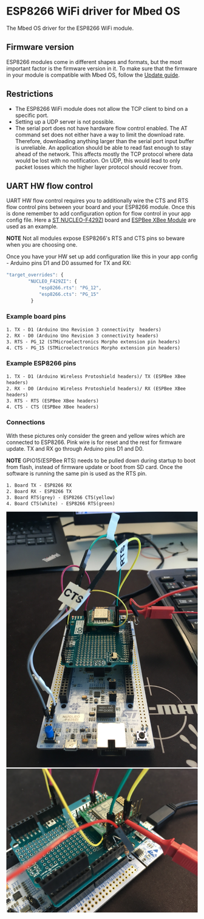 # ESP8266 WiFi driver for Mbed OS

The Mbed OS driver for the ESP8266 WiFi module.

## Firmware version

ESP8266 modules come in different shapes and formats, but the most important factor is the firmware version in it. To make sure that the firmware in your module is compatible with Mbed OS, follow the [Update guide](https://developer.mbed.org/teams/ESP8266/wiki/Firmware-Update).

## Restrictions

- The ESP8266 WiFi module does not allow the TCP client to bind on a specific port.
- Setting up a UDP server is not possible.
- The serial port does not have hardware flow control enabled. The AT command set does not either have a way to limit the download rate. Therefore, downloading anything larger than the serial port input buffer is unreliable. An application should be able to read fast enough to stay ahead of the network. This affects mostly the TCP protocol where data would be lost with no notification. On UDP, this would lead to only packet losses which the higher layer protocol should recover from.

## UART HW flow control

UART HW flow control requires you to additionally wire the CTS and RTS flow control pins between your board and your ESP8266 module. Once this is done remember to add configuration option for flow control in your app config file. Here a [ST NUCLEO-F429ZI](https://os.mbed.com/platforms/ST-Nucleo-F429ZI/) board and [ESPBee XBee Module](https://www.cascologix.com/product/espbee/) are used as an example.

**NOTE** Not all modules expose ESP8266's RTS and CTS pins so beware when you are choosing one.

Once you have your HW set up add configuration like this in your app config - Arduino pins D1 and D0 assumed for TX and RX:

``` javascript
"target_overrides": {
        "NUCLEO_F429ZI": {
            "esp8266.rts": "PG_12",
            "esp8266.cts": "PG_15"
         }
```

### Example board pins
    1. TX - D1 (Arduino Uno Revision 3 connectivity  headers)
    2. RX - D0 (Arduino Uno Revision 3 connectivity headers)
    3. RTS - PG_12 (STMicroelectronics Morpho extension pin headers)
    4. CTS - PG_15 (STMicroelectronics Morpho extension pin headers)

### Example ESP8266 pins
    1. TX - D1 (Arduino Wireless Protoshield headers)/ TX (ESPBee XBee headers)
    2. RX - D0 (Arduino Wireless Protoshield headers)/ RX (ESPBee XBee headers)
    3. RTS - RTS (ESPBee XBee headers)
    4. CTS - CTS (ESPBee XBee headers)

### Connections
With these pictures only consider the green and yellow wires which are connected to ESP8266. Pink wire is for reset and the rest for firmware update. TX and RX go through Arduino pins D1 and D0.

**NOTE** GPIO15(ESPBee RTS) needs to be pulled down during startup to boot from flash, instead of firmware update or boot from SD card. Once the software is running the same pin is used as the RTS pin.

    1. Board TX - ESP8266 RX
    2. Board RX - ESP8266 TX
    3. Board RTS(grey) - ESP8266 CTS(yellow)
    4. Board CTS(white) - ESP8266 RTS(green)

![RTS,CTS](nucleo_esp8266_hw_fc1.jpg)
![RTS,CTS](nucleo_esp8266_hw_fc2.jpg)
